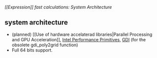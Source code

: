 *[[Expression]] fast calculations: System Architecture*

## system architecture

-   (planned) [[Use of hardware accelaterad libraries|Parallel Processing and GPU Acceleration]], [Intel Performance Primitives](http://en.wikipedia.org/wiki/Integrated_Performance_Primitives), [GDI](http://en.wikipedia.org/wiki/Graphics_Device_Interface) (for the obsolete gdi_poly2grid function)
-   Full 64 bits support.